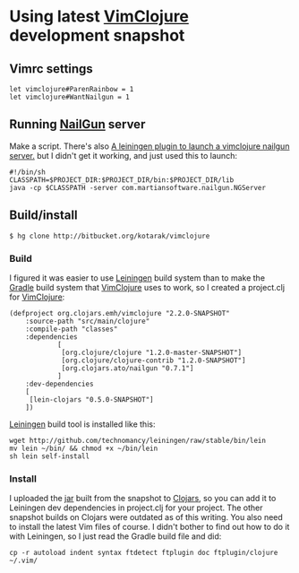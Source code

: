 # Using latest [VimClojure](http://kotka.de/projects/clojure/vimclojure.html) development snapshot #

## Vimrc settings ##

```
let vimclojure#ParenRainbow = 1                                                                                                                                                                              
let vimclojure#WantNailgun = 1
```

## Running [NailGun](http://martiansoftware.com/nailgun/index.html) server ##

Make a script. There's also [A leiningen plugin to launch a vimclojure nailgun server.](http://clojars.org/org.clojars.brandonw/lein-nailgun) but I didn't get it working, and just used this to launch:

```
#!/bin/sh
CLASSPATH=$PROJECT_DIR:$PROJECT_DIR/bin:$PROJECT_DIR/lib
java -cp $CLASSPATH -server com.martiansoftware.nailgun.NGServer
```

## Build/install ##

```
$ hg clone http://bitbucket.org/kotarak/vimclojure
```

### Build ###

I figured it was easier to use [Leiningen](http://github.com/technomancy/leiningen) build system than to make the [Gradle](http://www.gradle.org/) build system that [VimClojure](http://kotka.de/projects/clojure/vimclojure.html) uses to work, so I created a project.clj for [VimClojure](http://kotka.de/projects/clojure/vimclojure.html):

```
(defproject org.clojars.emh/vimclojure "2.2.0-SNAPSHOT"                                                                                                                                                      
    :source-path "src/main/clojure"                                                                                                                                                                          
    :compile-path "classes"                                                                                                                                                                                  
    :dependencies                                                                                                                                                                                            
            [                                                                                                                                                                                                
             [org.clojure/clojure "1.2.0-master-SNAPSHOT"]                                                                                                                                                   
             [org.clojure/clojure-contrib "1.2.0-SNAPSHOT"]                                                                                                                                                  
             [org.clojars.ato/nailgun "0.7.1"]                                                                                                                                                               
            ]                                                                                                                                                                                                
    :dev-dependencies                                                                                                                                                                                        
    [                                                                                                                                                                                                        
     [lein-clojars "0.5.0-SNAPSHOT"]                                                                                                                                                                         
    ])
```

[Leiningen](http://github.com/technomancy/leiningen) build tool is installed like this:
```
wget http://github.com/technomancy/leiningen/raw/stable/bin/lein
mv lein ~/bin/ && chmod +x ~/bin/lein
sh lein self-install
```

### Install ###

I uploaded the [jar](http://clojars.org/org.clojars.emh/vimclojure) built from the snapshot to [Clojars](http://clojars.org/), so you can add it to Leiningen dev dependencies in project.clj for your project. The other snapshot builds on Clojars were outdated as of this writing. You also need to install the latest Vim files of course. I didn't bother to find out how to do it with Leiningen, so I just read the Gradle build file and did:

```
cp -r autoload indent syntax ftdetect ftplugin doc ftplugin/clojure ~/.vim/
```